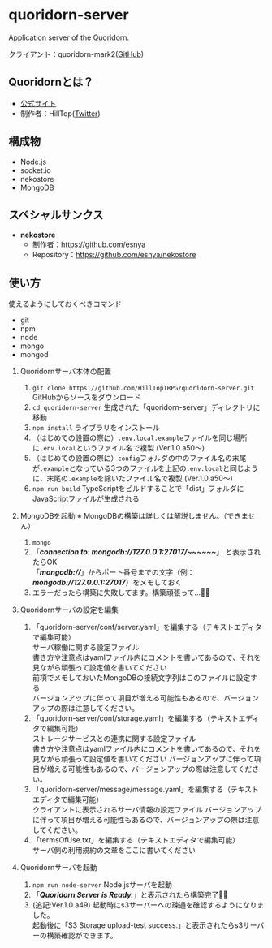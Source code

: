 # quoridorn-server
Application server of the Quoridorn.

クライアント：quoridorn-mark2([GitHub](https://github.com/HillTopTRPG/quoridorn-mark2))

## Quoridornとは？
* [公式サイト](http://quoridorn.com)<br>
* 制作者：HillTop([Twitter](https://twitter.com/HillTop_TRPG))

## 構成物
* Node.js
* socket.io
* nekostore
* MongoDB

## スペシャルサンクス
* **nekostore**
  * 制作者：https://github.com/esnya
  * Repository：<https://github.com/esnya/nekostore>

## 使い方
使えるようにしておくべきコマンド
* git
* npm
* node
* mongo
* mongod

1. Quoridornサーバ本体の配置
   1. `git clone https://github.com/HillTopTRPG/quoridorn-server.git` GitHubからソースをダウンロード
   1. `cd quoridorn-server` 生成された「quoridorn-server」ディレクトリに移動
   1. `npm install` ライブラリをインストール
   1. （はじめての設置の際に）`.env.local.example`ファイルを同じ場所に`.env.local`というファイル名で複製 (Ver.1.0.a50～)
   1. （はじめての設置の際に）`config`フォルダの中のファイル名の末尾が`.example`となっている3つのファイルを上記の`.env.local`と同じように、末尾の`.example`を除いたファイル名で複製  (Ver.1.0.a50～)
   1. `npm run build` TypeScriptをビルドすることで「dist」フォルダにJavaScriptファイルが生成される

1. MongoDBを起動 ※ MongoDBの構築は詳しくは解説しません。（できません）
   1. `mongo`
   1. 「***connection to: mongodb://127.0.0.1:27017/~~~~~~***」 と表示されたらOK<br>
      「***mongodb://***」からポート番号までの文字（例：***mongodb://127.0.0.1:27017***）をメモしておく
   1. エラーだったら構築に失敗してます。構築頑張って…🐧🌟

1. Quoridornサーバの設定を編集
   1. 「quoridorn-server/conf/server.yaml」を編集する（テキストエディタで編集可能）<br>
      サーバ稼働に関する設定ファイル<br>
      書き方や注意点はyamlファイル内にコメントを書いてあるので、それを見ながら頑張って設定値を書いてください<br>
      前項でメモしておいたMongoDBの接続文字列はこのファイルに設定する<br>
      バージョンアップに伴って項目が増える可能性もあるので、バージョンアップの際は注意してください。
   1. 「quoridorn-server/conf/storage.yaml」を編集する（テキストエディタで編集可能）<br>
      ストレージサービスとの連携に関する設定ファイル<br>
      書き方や注意点はyamlファイル内にコメントを書いてあるので、それを見ながら頑張って設定値を書いてください
      バージョンアップに伴って項目が増える可能性もあるので、バージョンアップの際は注意してください。
   1. 「quoridorn-server/message/message.yaml」を編集する（テキストエディタで編集可能）<br>
      クライアントに表示されるサーバ情報の設定ファイル
      バージョンアップに伴って項目が増える可能性もあるので、バージョンアップの際は注意してください。
   1. 「termsOfUse.txt」を編集する（テキストエディタで編集可能）<br>
      サーバ側の利用規約の文章をここに書いてください

1. Quoridornサーバを起動
   1. `npm run node-server` Node.jsサーバを起動
   1. 「***Quoridorn Server is Ready.***」と表示されたら構築完了🐧🎊
   1. (追記:Ver.1.0.a49) 起動時にs3サーバーへの疎通を確認するようになりました。<br>
      起動後に「S3 Storage upload-test success.」と表示されたらs3サーバーの構築確認ができます。
